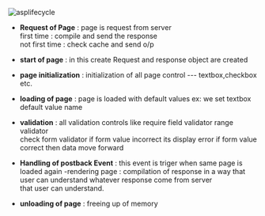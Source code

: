 ![asplifecycle](https://user-images.githubusercontent.com/67995958/131241021-f4a37166-0680-488d-ac96-4ac7fa4e3e8f.PNG)

- **Request of Page** : page is request from server<br/>
first time : compile and send the response<br/>
 not first time : check cache and send o/p
 
 - **start of page** : in this create Request and response object are created
 
 - **page initialization** : initialization of all page control --- textbox,checkbox etc.
 
 - **loading of page** : page is loaded with default values ex: we set textbox default value name
 
 - **validation** : all validation controls like require field validator range validator<br/>
check form validator if form value incorrect its display error if form value correct then data move forward

- **Handling of postback Event** : this event is triger when same page is loaded again
-rendering page : compilation of response in a way that user  can understand whatever response come from server <br/>
that user can understand.

- **unloading of page** : freeing up of memory

